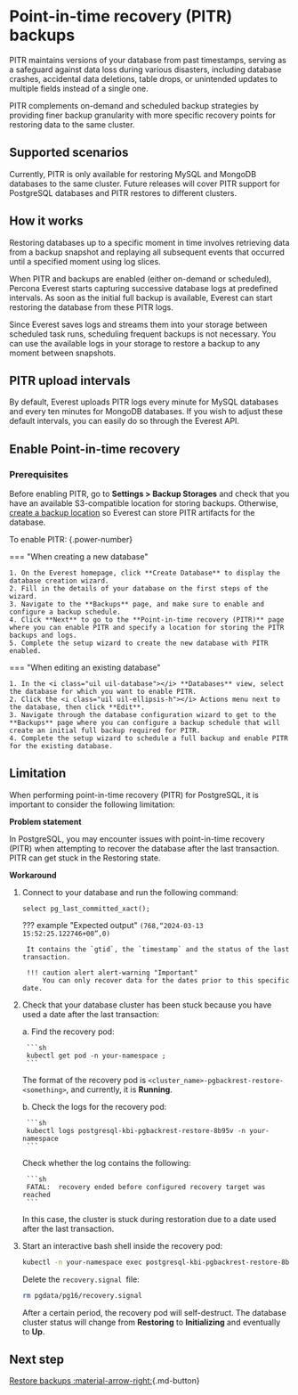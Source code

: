 # Point-in-time recovery (PITR) backups

PITR maintains versions of your database from past timestamps, serving as a safeguard against data loss during various disasters, including database crashes, accidental data deletions, table drops, or unintended updates to multiple fields instead of a single one.

PITR complements on-demand and scheduled backup strategies by providing finer backup granularity with more specific recovery points for restoring data to the same cluster.

## Supported scenarios

Currently, PITR is only available for restoring MySQL and MongoDB databases to the same cluster. Future releases will cover PITR support for PostgreSQL databases and PITR restores to different clusters.

## How it works

Restoring databases up to a specific moment in time involves retrieving data from a backup snapshot and replaying all subsequent events that occurred until a specified moment using log slices.

When PITR and backups are enabled (either on-demand or scheduled), Percona Everest starts capturing successive database logs at predefined intervals. As soon as the initial full backup is available, Everest can start restoring the database from these PITR logs.

Since Everest saves logs and streams them into your storage between scheduled task runs, scheduling frequent backups is not necessary. You can use the available logs in your storage to restore a backup to any moment between snapshots.

## PITR upload intervals

By default, Everest uploads PITR logs every minute for MySQL databases and every ten minutes for MongoDB databases. If you wish to adjust these default intervals, you can easily do so through the Everest API.

## Enable Point-in-time recovery

### Prerequisites

Before enabling PITR, go to <i class="uil uil-cog"></i> **Settings > Backup Storages** and check that you have an available S3-compatible location for storing backups. Otherwise, [create a backup location](../CreateStorage.md) so Everest can store PITR artifacts for the database.

To enable PITR:
{.power-number}

=== "When creating a new database"


    1. On the Everest homepage, click **Create Database** to display the database creation wizard.
    2. Fill in the details of your database on the first steps of the wizard.
    3. Navigate to the **Backups** page, and make sure to enable and configure a backup schedule. 
    4. Click **Next** to go to the **Point-in-time recovery (PITR)** page where you can enable PITR and specify a location for storing the PITR backups and logs. 
    5. Complete the setup wizard to create the new database with PITR enabled. 

=== "When editing an existing database"


    1. In the <i class="uil uil-database"></i> **Databases** view, select the database for which you want to enable PITR.
    2. Click the <i class="uil uil-ellipsis-h"></i> Actions menu next to the database, then click **Edit**.
    3. Navigate through the database configuration wizard to get to the **Backups** page where you can configure a backup schedule that will create an initial full backup required for PITR.
    4. Complete the setup wizard to schedule a full backup and enable PITR for the existing database.


## Limitation

When performing point-in-time recovery (PITR) for PostgreSQL, it is important to consider the following limitation:

**Problem statement**

In PostgreSQL, you may encounter issues with point-in-time recovery (PITR) when attempting to recover the database after the last transaction. PITR can get stuck in the Restoring state.

**Workaround**

1. Connect to your database and run the following command:

    `select pg_last_committed_xact();`

    ??? example "Expected output"
        ```
        (768,“2024-03-13 15:52:25.122746+00”,0)
        ```
        
        It contains the `gtid`, the `timestamp` and the status of the last transaction.
        
        !!! caution alert alert-warning "Important"
            You can only recover data for the dates prior to this specific date.

2. Check that your database cluster has been stuck because you have used a date after the last transaction:

    a. Find the recovery pod:

        ```sh
	    kubectl get pod -n your-namespace ;
        ```		
    
    The format of the recovery pod is `<cluster_name>-pgbackrest-restore-<something>`, and currently, it is **Running**.


    b. Check the logs for the recovery pod:

        ```sh
        kubectl logs postgresql-kbi-pgbackrest-restore-8b95v -n your-namespace
        ```
    
    Check whether the log contains the following:

        ```sh
        FATAL:  recovery ended before configured recovery target was reached
        ```
    In this case, the cluster is stuck during restoration due to a date used after the last transaction.

2. Start an interactive bash shell inside the recovery pod:

    ```sh
	kubectl -n your-namespace exec postgresql-kbi-pgbackrest-restore-8b95v -it -- bash
	```
    Delete the `recovery.signal `file:

    ```sh
	rm pgdata/pg16/recovery.signal
    ```

    After a certain period, the recovery pod will self-destruct. The database cluster status will change from **Restoring** to **Initializing** and eventually to **Up**.








## Next step

[Restore backups :material-arrow-right:](../RestoreBackup.md){.md-button}